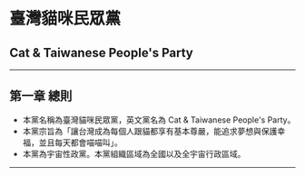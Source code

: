 # 臺灣貓咪民眾黨
## Cat & Taiwanese People's Party

---

## 第一章 總則

- 本黨名稱為臺灣貓咪民眾黨，英文黨名為 Cat & Taiwanese People's Party。
- 本黨宗旨為「讓台灣成為每個人跟貓都享有基本尊嚴，能追求夢想與保護幸福，並且每天都會喵喵叫」。
- 本黨為宇宙性政黨。本黨組織區域為全國以及全宇宙行政區域。

---

